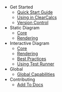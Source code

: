 -   Get Started
    -   [Quick Start Guide](/quick-start-guide "Quick Start Guide |ClearCalcs Custom Diagram Boilerplate")
    -   [Using in ClearCalcs](/using-in-clearcalcs "How diagrams are used inside ClearCalcs calculators")
    -   [Version Control](/quick-start-version-control "How diagrams are released")
-   Static Diagram
    -   [Core](/static-diagram-core "Understand the underlying technology and API for rendering the static diagrams")
    -   [Rendering](/static-diagram-rendering "How static diagrams are rendered in the sheet or print")
-   Interactive Diagram
    -   [Core](/interactive-diagram-core "Understand the underlying technology and API for rendering the interactive diagrams")
    -   [Rendering](/interactive-diagram-rendering "How interactive diagrams are rendered in the sheet")
    -   [Best Practices](/interactive-diagram-best-practices "Best Practices for using interactive diagram")
    -   [Using Test Runner](/interactive-diagram-test-runner "How to use the test runner")
-   Global
    -   [Global Capabilities](/global-capabilities "Time saving features")
-   Contributing
    -   [Add To Docs](/contributing-to-docs "How to contribute to docs")
